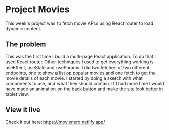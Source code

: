 # Project Movies

This week's project was to fetch movie API:s using React router to load dynamic content. 

## The problem

This was the first time I build a multi-page React application. To do that I used React router. Other techniques I used to get everything working is useEffect, useState and useParams. I did two fetches of two different endpoints, one to show a list op popular movies and one fetch to get the movie details of each movie. I started by doing a sketch with what components to use, and what they should contain. If I had more time I would have made an animation on the back button and make the site look better in tablet view.


## View it live

Check it out here: https://movienerd.netlify.app/

